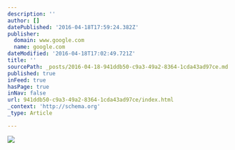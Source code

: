 ```yaml
---
description: ''
author: []
datePublished: '2016-04-18T17:59:24.382Z'
publisher:
  domain: www.google.com
  name: google.com
dateModified: '2016-04-18T17:02:49.721Z'
title: ''
sourcePath: _posts/2016-04-18-941ddb50-c9a3-49a2-8364-1cda43ad97ce.md
published: true
inFeed: true
hasPage: true
inNav: false
url: 941ddb50-c9a3-49a2-8364-1cda43ad97ce/index.html
_context: 'http://schema.org'
_type: Article

---
```

![](https://encrypted-tbn1.gstatic.com/images?q=tbn:ANd9GcTedG_gF6i0h83T7kDjmJ9BDtk06lfJalulAPrE7Q1YBEHNTSxMbQ)